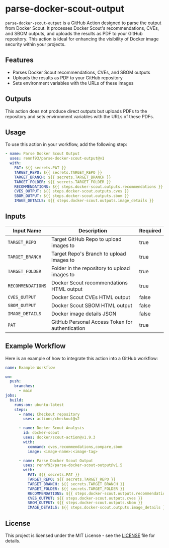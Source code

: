 # parse-docker-scout-output

`parse-docker-scout-output` is a GitHub Action designed to parse the output from Docker Scout. It processes Docker Scout's recommendations, CVEs, and SBOM outputs, and uploads the results as PDF to your GitHub repository. This action is ideal for enhancing the visibility of Docker image security within your projects.

## Features

- Parses Docker Scout recommendations, CVEs, and SBOM outputs
- Uploads the results as PDF to your GitHub repository
- Sets environment variables with the URLs of these images

## Outputs

This action does not produce direct outputs but uploads PDFs to the repository and sets environment variables with the URLs of these PDFs.

## Usage

To use this action in your workflow, add the following step:

```yaml
- name: Parse Docker Scout Output
  uses: rennf93/parse-docker-scout-output@v1
  with:
    PAT: ${{ secrets.PAT }}
    TARGET_REPO: ${{ secrets.TARGET_REPO }}
    TARGET_BRANCH: ${{ secrets.TARGET_BRANCH }}
    TARGET_FOLDER: ${{ secrets.TARGET_FOLDER }}
    RECOMMENDATIONS: ${{ steps.docker-scout.outputs.recommendations }}
    CVES_OUTPUT: ${{ steps.docker-scout.outputs.cves }}
    SBOM_OUTPUT: ${{ steps.docker-scout.outputs.sbom }}
    IMAGE_DETAILS: ${{ steps.docker-scout.outputs.image_details }}
```

## Inputs

| Input Name         | Description                              | Required |
|--------------------|------------------------------------------|----------|
| `TARGET_REPO`| Target GitHub Repo to upload images to   | true     |
| `TARGET_BRANCH`  | Target Repo's Branch to upload images to | true     |
| `TARGET_FOLDER`      | Folder in the repository to upload images to | true     |
| `RECOMMENDATIONS`  | Docker Scout recommendations HTML output | true     |
| `CVES_OUTPUT`      | Docker Scout CVEs HTML output            | false    |
| `SBOM_OUTPUT`      | Docker Scout SBOM HTML output            | false    |
| `IMAGE_DETAILS`    | Docker image details JSON                | false    |
| `PAT`     | GitHub Personal Access Token for authentication          | true     |

## Example Workflow

Here is an example of how to integrate this action into a GitHub workflow:

```yaml
name: Example Workflow

on:
  push:
    branches:
      - main
jobs:
  build:
    runs-on: ubuntu-latest
    steps:
      - name: Checkout repository
        uses: actions/checkout@v2

      - name: Docker Scout Analysis
        id: docker-scout
        uses: docker/scout-action@v1.9.3
        with:
          command: cves,recommendations,compare,sbom
          image: <image-name>:<image-tag>

      - name: Parse Docker Scout Output
        uses: rennf93/parse-docker-scout-output@v1.5
        with:
          PAT: ${{ secrets.PAT }}
          TARGET_REPO: ${{ secrets.TARGET_REPO }}
          TARGET_BRANCH: ${{ secrets.TARGET_BRANCH }}
          TARGET_FOLDER: ${{ secrets.TARGET_FOLDER }}
          RECOMMENDATIONS: ${{ steps.docker-scout.outputs.recommendations }}
          CVES_OUTPUT: ${{ steps.docker-scout.outputs.cves }}
          SBOM_OUTPUT: ${{ steps.docker-scout.outputs.sbom }}
          IMAGE_DETAILS: ${{ steps.docker-scout.outputs.image_details }}
```

## License

This project is licensed under the MIT License - see the [LICENSE](LICENSE) file for details.